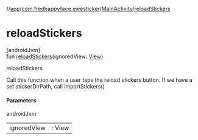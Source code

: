 //[app](../../../index.md)/[com.fredhappyface.ewesticker](../index.md)/[MainActivity](index.md)/[reloadStickers](reload-stickers.md)

# reloadStickers

[androidJvm]\
fun [reloadStickers](reload-stickers.md)(ignoredView: [View](https://developer.android.com/reference/kotlin/android/view/View.html))

reloadStickers

Call this function when a user taps the reload stickers button. If we have a set stickerDirPath, call importStickers()

#### Parameters

androidJvm

| | |
|---|---|
| ignoredView | : View |
